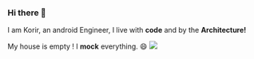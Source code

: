 ### Hi there 👋 
I am Korir, an android Engineer, I live with **code** and by the **Architecture!**

My house is empty ! I **mock** everything. :smile:
![](https://komarev.com/ghpvc/?username=amoskorir&color=green)

<!--
**AmosKorir/amoskorir** is a ✨ _special_ ✨ repository because its `README.md` (this file) appears on your GitHub profile.

Here are some ideas to get you started:

- 🔭 I’m currently working on ...
- 🌱 I’m currently learning ...
- 👯 I’m looking to collaborate on ...
- 🤔 I’m looking for help with ...
- 💬 Ask me about ...
- 📫 How to reach me: ...
- 😄 Pronouns: ...
- ⚡ Fun fact: ...
-->
